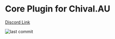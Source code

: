 # Core Plugin for Chival.AU
[Discord Link](https://discord.gg/kuz6EJpuZ9)

![last commit](https://img.shields.io/github/last-commit/Chival-Network/Core?style=for-the-badge)